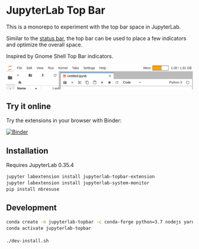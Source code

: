 JupyterLab Top Bar
==================

This is a monorepo to experiment with the top bar space in JupyterLab.

Similar to the [status bar](https://github.com/jupyterlab/jupyterlab/tree/master/packages/statusbar-extension), the top bar can be used to place a few indicators and optimize the overall space.

Inspired by Gnome Shell Top Bar indicators.

![screenshot](./doc/screenshot.png)

## Try it online

Try the extensions in your browser with Binder:

[![Binder](https://mybinder.org/badge_logo.svg)](https://mybinder.org/v2/gh/jtpio/jupyterlab-topbar/master?urlpath=lab)

## Installation

Requires JupyterLab 0.35.4

```bash
jupyter labextension install jupyterlab-topbar-extension
jupyter labextension install jupyterlab-system-monitor
pip install nbresuse
```

## Development

```bash
conda create -n jupyterlab-topbar -c conda-forge python=3.7 nodejs yarn jupyterlab
conda activate jupyterlab-topbar

./dev-install.sh
```
